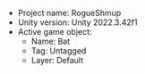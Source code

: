 <!-- UNITY CODE ASSIST INSTRUCTIONS START -->
- Project name: RogueShmup
- Unity version: Unity 2022.3.42f1
- Active game object:
  - Name: Bat
  - Tag: Untagged
  - Layer: Default
<!-- UNITY CODE ASSIST INSTRUCTIONS END -->